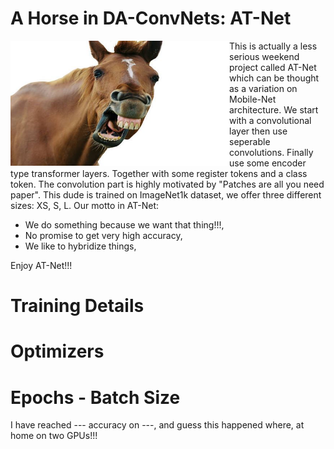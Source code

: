 # A Horse in DA-ConvNets: AT-Net


<a href="https://www.youtube.com/shorts/3BW1lBgtbbs" class="follow"> 
<img align="left" width="350" height="200" src="at_net.JPG"> 
</a>
This is actually a less serious weekend project called AT-Net which can be thought as a variation on Mobile-Net architecture. We start with a convolutional layer then use seperable convolutions. Finally use some encoder type transformer layers. Together with some register tokens and a class token. The convolution part is highly motivated by "Patches are all you need paper". This dude is trained on ImageNet1k dataset, we offer three different sizes: XS, S, L. 
Our motto in AT-Net:
 <ul>
  <li>We do something because we want that thing!!!,</li>
  <li> No promise to get very high accuracy,</li>
  <li> We like to hybridize things,</li>
</ul> 
Enjoy AT-Net!!!

# Training Details
# Optimizers
# Epochs - Batch Size


I have reached --- accuracy on ---, and guess this happened where, at home on two GPUs!!!


